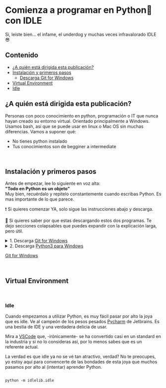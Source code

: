 # Comienza a programar en Python🐍 con IDLE 
Si, leíste bien... el infame, el underdog y muchas veces infravalorado IDLE 😎 


## Contenido 

  * [¿A quién está dirigida esta publicación?](#chapter-0) 
  * [Instalación y primeros pasos](#chapter-1) 
    * [Descarga Git for Windows]()
  * [Virtual Environment](#chapter-2) 
  * [Idle](#chapter-3) 


## ¿A quién está dirigida esta publicación? <a name="chapter-0"></a> 

Personas con poco conocimiento en python, programación o IT que nunca hayan creado su entorno virtual. Orientado principalmente a Windows. Usamos bash, así que se puede usar en linux o Mac OS sin muchas diferencias. Vamos a suponer qué:

* No tienes python instalado
* Tus conocimientos son de begginer a intermediate

&nbsp; 

## Instalación y primeros pasos <a name="chapter-1"></a> 
Antes de empezar, lee lo siguiente en voz alta:  
**"Todo en Python es un objeto"**  
Muy bien, recuérdalo y repitelo constantemente cuando escribas Python. Es mas importante de lo que parece. 
&nbsp; 

❗ Si quieres comenzar YA, solo sigue las instrucciones abajo y descarga. 

🧠 Si quieres saber por que estas descargando estos dos programas. Te dejo secciones colapsables que puedes expandir con la explicación larga, pero útil.

<details>
  <summary>1. Descarga <a href="https://gitforwindows.org/" name="chapter-1.1">Git for Windows</a> </summary> 
  
## Bienvenido al mundo del collaborative coding 


### Git 
Wait, what? *¿Porque?* Git es un Versión Control System - VCS y es un standard para controlar las versiones de tu programa. Como referencia, GitHub, Gitlab y Bitbucket estan basadas en GIT. Cuando seas un programador profesional o crees una aplicacion, te daras cuenta que el codigo se escribe entre varios. Como funcion mas o menos, es que varias personas trabajan en una aplicacion, toman turnos para modificarla y al final se reconcilia el producto final. Sé que esto no tiene mucho sentido si apenas te estas acercando a la industria IT pero, ¿Recuerdas aquel dia cuando por fin terminaste un trabajo o tarea y guardas el archivo como "versionFinal.docx"?. Todo fino verdad?
 
Espera, 15 minutos después te has acordado que no revisaste la ortografía en los últimos párrafos y que querias cambiar una imagen. Abres el archivo y lo haces. Esta vez, lo guardas como "versionFinalFinal.docx". Uff, que alivio terminar por fin.
 
Al día siguiente abres el archivo por que necesitas agregar una nueva sección que te han pedido y lo guardas como "versionFinalLaBuena.docx". 
 
Todos hemos estado ahi, y no nos engañemos, sabemos que esa no sera la ultima vez que guardes el archivo y que en tu directorio vas a tener algo como:
 
![image](https://user-images.githubusercontent.com/71740335/149613632-ee3088c1-d6a7-4f59-a48a-d1354e1d39a6.png)

Cual fue primero y cual funciona? En ese momento lo sabes, en 6 meses; quien sabe. Y por eso usamos GIT, cada modificacion lleva un comentario y un usuario, solo se tiene una rama o branch principal, comunmente llamada Main. Cada modificacion es (usualmente) rastreable. Como Bonus, usaremos algunos comandos de Git, los mas basicos.
 
Git viene con un GUI y un CLI - Command Line Interface. Lo que nos interesa de Git for Windows en este momento es lo que sigue: BASH.

### Bash for windows

Bash es Unix Shell. Siempre que escuches Shell piensa en: Interprete de comandos que corre programas, típicamente en una consola como [cmd](https://docs.microsoft.com/en-us/windows-server/administration/windows-commands/cmd) o [putty](https://www.putty.org/). Bash es el lenguaje con el que ejecutas comandos. 

![image](https://user-images.githubusercontent.com/71740335/149614223-d18d4ac9-9841-463e-9f53-530141d1093a.png)
 
Voy a utilizar algunos comandos básicos en bash, estos te serán útiles ya que la mayoría de los servidores corren en alguna versión de unix/linux lo que los convierte en un stardard de facto. Para la gente usando zsh, los comandos de bash funcional igual en mac. 
 

 
 
</details>


<details>
  <summary>2. Descarga <a href="https://www.python.org/downloads/">Python3 para Windows</a> </summary>
  
  ## Heading
  1. A numbered
  2. list
     * With some
     * Sub bullets
</details>

<a href="https://gitforwindows.org/">Git for Windows</a>



&nbsp; 

## Virtual Environment <a name="chapter-2"></a> 

  

  

  

  

  

&nbsp; 

### Idle <a name="chapter-3"></a> 

  

Cuando empezamos a utilizar Python, es muy fácil pasar por alto la joya que es idle. Ve al campeón de los pesos pesados [Pycharm](https://www.jetbrains.com/pycharm/) de Jetbrains. Es una bestia de IDE y una verdadera delicia de usar. 

  

Mira a [VSCode](https://code.visualstudio.com/) que, -irónicamente- se ha convertido casi en un standard en la industria y si no lo consideras así, por lo menos sabes que es un referente actual. 

  

La verdad es que idle ya no se vé tan atractivo, verdad? No te preocupes, yo estoy aquí para convencerte de las bondades de esta joya que muchos pasamos por alto al (intentar) aprender Python. 

  

``` 

python -m idlelib.idle 

``` 
